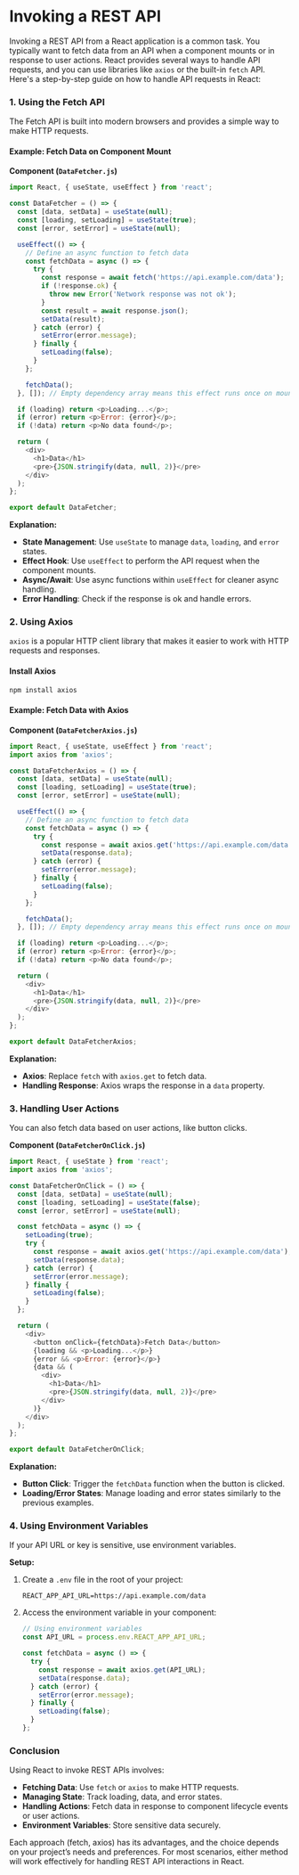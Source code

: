 # Invoking a REST API

Invoking a REST API from a React application is a common task. You typically want to fetch data from an API when a component mounts or in response to user actions. React provides several ways to handle API requests, and you can use libraries like `axios` or the built-in `fetch` API. Here's a step-by-step guide on how to handle API requests in React:

### 1. Using the Fetch API

The Fetch API is built into modern browsers and provides a simple way to make HTTP requests.

#### Example: Fetch Data on Component Mount

**Component (`DataFetcher.js`)**

```javascript
import React, { useState, useEffect } from 'react';

const DataFetcher = () => {
  const [data, setData] = useState(null);
  const [loading, setLoading] = useState(true);
  const [error, setError] = useState(null);

  useEffect(() => {
    // Define an async function to fetch data
    const fetchData = async () => {
      try {
        const response = await fetch('https://api.example.com/data');
        if (!response.ok) {
          throw new Error('Network response was not ok');
        }
        const result = await response.json();
        setData(result);
      } catch (error) {
        setError(error.message);
      } finally {
        setLoading(false);
      }
    };

    fetchData();
  }, []); // Empty dependency array means this effect runs once on mount

  if (loading) return <p>Loading...</p>;
  if (error) return <p>Error: {error}</p>;
  if (!data) return <p>No data found</p>;

  return (
    <div>
      <h1>Data</h1>
      <pre>{JSON.stringify(data, null, 2)}</pre>
    </div>
  );
};

export default DataFetcher;
```

**Explanation:**

- **State Management**: Use `useState` to manage `data`, `loading`, and `error` states.
- **Effect Hook**: Use `useEffect` to perform the API request when the component mounts.
- **Async/Await**: Use async functions within `useEffect` for cleaner async handling.
- **Error Handling**: Check if the response is ok and handle errors.

### 2. Using Axios

`axios` is a popular HTTP client library that makes it easier to work with HTTP requests and responses.

#### Install Axios

```bash
npm install axios
```

#### Example: Fetch Data with Axios

**Component (`DataFetcherAxios.js`)**

```javascript
import React, { useState, useEffect } from 'react';
import axios from 'axios';

const DataFetcherAxios = () => {
  const [data, setData] = useState(null);
  const [loading, setLoading] = useState(true);
  const [error, setError] = useState(null);

  useEffect(() => {
    // Define an async function to fetch data
    const fetchData = async () => {
      try {
        const response = await axios.get('https://api.example.com/data');
        setData(response.data);
      } catch (error) {
        setError(error.message);
      } finally {
        setLoading(false);
      }
    };

    fetchData();
  }, []); // Empty dependency array means this effect runs once on mount

  if (loading) return <p>Loading...</p>;
  if (error) return <p>Error: {error}</p>;
  if (!data) return <p>No data found</p>;

  return (
    <div>
      <h1>Data</h1>
      <pre>{JSON.stringify(data, null, 2)}</pre>
    </div>
  );
};

export default DataFetcherAxios;
```

**Explanation:**

- **Axios**: Replace `fetch` with `axios.get` to fetch data.
- **Handling Response**: Axios wraps the response in a `data` property.

### 3. Handling User Actions

You can also fetch data based on user actions, like button clicks.

**Component (`DataFetcherOnClick.js`)**

```javascript
import React, { useState } from 'react';
import axios from 'axios';

const DataFetcherOnClick = () => {
  const [data, setData] = useState(null);
  const [loading, setLoading] = useState(false);
  const [error, setError] = useState(null);

  const fetchData = async () => {
    setLoading(true);
    try {
      const response = await axios.get('https://api.example.com/data');
      setData(response.data);
    } catch (error) {
      setError(error.message);
    } finally {
      setLoading(false);
    }
  };

  return (
    <div>
      <button onClick={fetchData}>Fetch Data</button>
      {loading && <p>Loading...</p>}
      {error && <p>Error: {error}</p>}
      {data && (
        <div>
          <h1>Data</h1>
          <pre>{JSON.stringify(data, null, 2)}</pre>
        </div>
      )}
    </div>
  );
};

export default DataFetcherOnClick;
```

**Explanation:**

- **Button Click**: Trigger the `fetchData` function when the button is clicked.
- **Loading/Error States**: Manage loading and error states similarly to the previous examples.

### 4. Using Environment Variables

If your API URL or key is sensitive, use environment variables.

**Setup:**

1. Create a `.env` file in the root of your project:

   ```env
   REACT_APP_API_URL=https://api.example.com/data
   ```

2. Access the environment variable in your component:

   ```javascript
   // Using environment variables
   const API_URL = process.env.REACT_APP_API_URL;

   const fetchData = async () => {
     try {
       const response = await axios.get(API_URL);
       setData(response.data);
     } catch (error) {
       setError(error.message);
     } finally {
       setLoading(false);
     }
   };
   ```

### Conclusion

Using React to invoke REST APIs involves:

- **Fetching Data**: Use `fetch` or `axios` to make HTTP requests.
- **Managing State**: Track loading, data, and error states.
- **Handling Actions**: Fetch data in response to component lifecycle events or user actions.
- **Environment Variables**: Store sensitive data securely.

Each approach (fetch, axios) has its advantages, and the choice depends on your project’s needs and preferences. For most scenarios, either method will work effectively for handling REST API interactions in React.